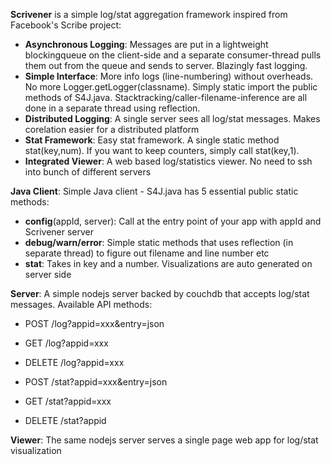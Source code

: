 **Scrivener** is a simple log/stat aggregation framework inspired from Facebook's Scribe project:

- **Asynchronous Logging**: Messages are put in a lightweight blockingqueue on the client-side and a separate consumer-thread pulls them out from the queue and sends to server. Blazingly fast logging.
- **Simple Interface**: More info logs (line-numbering) without overheads. No more Logger.getLogger(classname). Simply static import the public methods of S4J.java. Stacktracking/caller-filename-inference are all done in a separate thread using reflection.
- **Distributed Logging**: A single server sees all log/stat messages. Makes corelation easier for a distributed platform
- **Stat Framework**: Easy stat framework. A single static method stat(key,num). If you want to keep counters, simply call stat(key,1).
- **Integrated Viewer**: A web based log/statistics viewer. No need to ssh into bunch of different servers

**Java Client**:
Simple Java client - S4J.java has 5 essential public static methods:

- **config**(appId, server): Call at the entry point of your app with appId and Scrivener server
- **debug/warn/error**: Simple static methods that uses reflection (in separate thread) to figure out filename and line number etc
- **stat**: Takes in key and a number. Visualizations are auto generated on server side

**Server**:
A simple nodejs server backed by couchdb that accepts log/stat messages. Available API methods:
-   POST  /log?appid=xxx&entry=json
-    GET  /log?appid=xxx
- DELETE  /log?appid=xxx

-   POST  /stat?appid=xxx&entry=json
-    GET  /stat?appid=xxx
- DELETE  /stat?appid


**Viewer**:
The same nodejs server serves a single page web app for log/stat visualization

